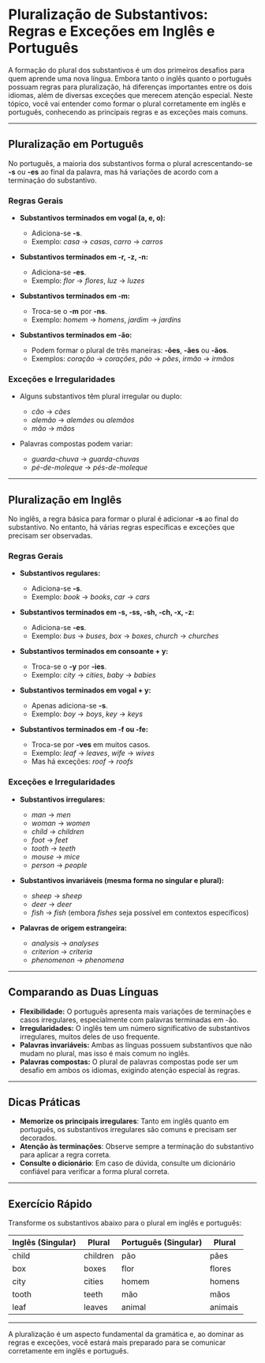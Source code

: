
# Pluralização de Substantivos: Regras e Exceções em Inglês e Português

A formação do plural dos substantivos é um dos primeiros desafios para quem aprende uma nova língua. Embora tanto o inglês quanto o português possuam regras para pluralização, há diferenças importantes entre os dois idiomas, além de diversas exceções que merecem atenção especial. Neste tópico, você vai entender como formar o plural corretamente em inglês e português, conhecendo as principais regras e as exceções mais comuns.

---

## Pluralização em Português

No português, a maioria dos substantivos forma o plural acrescentando-se **-s** ou **-es** ao final da palavra, mas há variações de acordo com a terminação do substantivo.

### Regras Gerais

- **Substantivos terminados em vogal (a, e, o):**
  - Adiciona-se **-s**.
  - Exemplo: _casa_ → _casas_, _carro_ → _carros_

- **Substantivos terminados em -r, -z, -n:**
  - Adiciona-se **-es**.
  - Exemplo: _flor_ → _flores_, _luz_ → _luzes_

- **Substantivos terminados em -m:**
  - Troca-se o **-m** por **-ns**.
  - Exemplo: _homem_ → _homens_, _jardim_ → _jardins_

- **Substantivos terminados em -ão:**
  - Podem formar o plural de três maneiras: **-ões**, **-ães** ou **-ãos**.
  - Exemplos: _coração_ → _corações_, _pão_ → _pães_, _irmão_ → _irmãos_

### Exceções e Irregularidades

- Alguns substantivos têm plural irregular ou duplo:
  - _cão_ → _cães_
  - _alemão_ → _alemães_ ou _alemãos_
  - _mão_ → _mãos_

- Palavras compostas podem variar:
  - _guarda-chuva_ → _guarda-chuvas_
  - _pé-de-moleque_ → _pés-de-moleque_

---

## Pluralização em Inglês

No inglês, a regra básica para formar o plural é adicionar **-s** ao final do substantivo. No entanto, há várias regras específicas e exceções que precisam ser observadas.

### Regras Gerais

- **Substantivos regulares:**
  - Adiciona-se **-s**.
  - Exemplo: _book_ → _books_, _car_ → _cars_

- **Substantivos terminados em -s, -ss, -sh, -ch, -x, -z:**
  - Adiciona-se **-es**.
  - Exemplo: _bus_ → _buses_, _box_ → _boxes_, _church_ → _churches_

- **Substantivos terminados em consoante + y:**
  - Troca-se o **-y** por **-ies**.
  - Exemplo: _city_ → _cities_, _baby_ → _babies_

- **Substantivos terminados em vogal + y:**
  - Apenas adiciona-se **-s**.
  - Exemplo: _boy_ → _boys_, _key_ → _keys_

- **Substantivos terminados em -f ou -fe:**
  - Troca-se por **-ves** em muitos casos.
  - Exemplo: _leaf_ → _leaves_, _wife_ → _wives_
  - Mas há exceções: _roof_ → _roofs_

### Exceções e Irregularidades

- **Substantivos irregulares:**
  - _man_ → _men_
  - _woman_ → _women_
  - _child_ → _children_
  - _foot_ → _feet_
  - _tooth_ → _teeth_
  - _mouse_ → _mice_
  - _person_ → _people_

- **Substantivos invariáveis (mesma forma no singular e plural):**
  - _sheep_ → _sheep_
  - _deer_ → _deer_
  - _fish_ → _fish_ (embora _fishes_ seja possível em contextos específicos)

- **Palavras de origem estrangeira:**
  - _analysis_ → _analyses_
  - _criterion_ → _criteria_
  - _phenomenon_ → _phenomena_

---

## Comparando as Duas Línguas

- **Flexibilidade:** O português apresenta mais variações de terminações e casos irregulares, especialmente com palavras terminadas em -ão.
- **Irregularidades:** O inglês tem um número significativo de substantivos irregulares, muitos deles de uso frequente.
- **Palavras invariáveis:** Ambas as línguas possuem substantivos que não mudam no plural, mas isso é mais comum no inglês.
- **Palavras compostas:** O plural de palavras compostas pode ser um desafio em ambos os idiomas, exigindo atenção especial às regras.

---

## Dicas Práticas

- **Memorize os principais irregulares**: Tanto em inglês quanto em português, os substantivos irregulares são comuns e precisam ser decorados.
- **Atenção às terminações**: Observe sempre a terminação do substantivo para aplicar a regra correta.
- **Consulte o dicionário**: Em caso de dúvida, consulte um dicionário confiável para verificar a forma plural correta.

---

## Exercício Rápido

Transforme os substantivos abaixo para o plural em inglês e português:

| Inglês (Singular) | Plural         | Português (Singular) | Plural         |
|-------------------|----------------|----------------------|----------------|
| child             | children       | pão                  | pães           |
| box               | boxes          | flor                 | flores         |
| city              | cities         | homem                | homens         |
| tooth             | teeth          | mão                  | mãos           |
| leaf              | leaves         | animal               | animais        |

---

A pluralização é um aspecto fundamental da gramática e, ao dominar as regras e exceções, você estará mais preparado para se comunicar corretamente em inglês e português.
```
